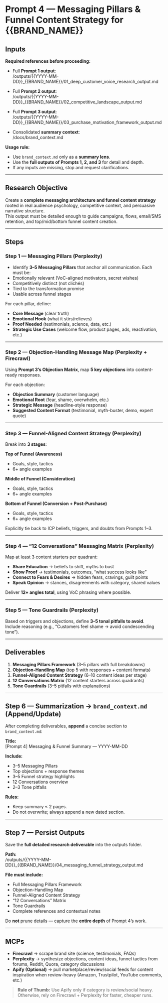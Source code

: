 # Prompt 4 — Messaging Pillars & Funnel Content Strategy for {{BRAND_NAME}}

## Inputs

**Required references before proceeding:**

- Full **Prompt 1 output**:  
/outputs/{{YYYY-MM-DD}}_{{BRAND_NAME}}/01_deep_customer_voice_research_output.md

- Full **Prompt 2 output**:  
/outputs/{{YYYY-MM-DD}}_{{BRAND_NAME}}/02_competitive_landscape_output.md

- Full **Prompt 3 output**:  
/outputs/{{YYYY-MM-DD}}_{{BRAND_NAME}}/03_purchase_motivation_framework_output.md

- Consolidated **summary context**:  
/docs/brand_context.md

**Usage rule:**
- Use `brand_context.md` only as a **summary lens**.  
- Use the **full outputs of Prompts 1, 2, and 3** for detail and depth.  
- If any inputs are missing, stop and request clarifications.

---

## Research Objective

Create a **complete messaging architecture and funnel content strategy** rooted in real audience psychology, competitive context, and persuasive narrative structure.  
This output must be detailed enough to guide campaigns, flows, email/SMS retention, and top/mid/bottom funnel content creation.

---

## Steps

### Step 1 — Messaging Pillars (Perplexity)
- Identify **3–5 Messaging Pillars** that anchor all communication. Each must be:
- Emotionally relevant (VoC-aligned motivators, secret wishes)  
- Competitively distinct (not clichés)  
- Tied to the transformation promise  
- Usable across funnel stages  

For each pillar, define:
- **Core Message** (clear truth)  
- **Emotional Hook** (what it stirs/relieves)  
- **Proof Needed** (testimonials, science, data, etc.)  
- **Strategic Use Cases** (welcome flow, product pages, ads, reactivation, etc.)

---

### Step 2 — Objection-Handling Message Map (Perplexity + Firecrawl)
Using **Prompt 3’s Objection Matrix**, map **5 key objections** into content-ready responses.  

For each objection:
- **Objection Summary** (customer language)  
- **Emotional Root** (fear, shame, overwhelm, etc.)  
- **Strategic Message** (headline-style response)  
- **Suggested Content Format** (testimonial, myth-buster, demo, expert quote)

---

### Step 3 — Funnel-Aligned Content Strategy (Perplexity)
Break into **3 stages**:  

**Top of Funnel (Awareness)**  
- Goals, style, tactics  
- 6+ angle examples  

**Middle of Funnel (Consideration)**  
- Goals, style, tactics  
- 6+ angle examples  

**Bottom of Funnel (Conversion + Post-Purchase)**  
- Goals, style, tactics  
- 6+ angle examples  

Explicitly tie back to ICP beliefs, triggers, and doubts from Prompts 1–3.

---

### Step 4 — “12 Conversations” Messaging Matrix (Perplexity)
Map at least 3 content starters per quadrant:  
- **Share Education** → beliefs to shift, myths to bust  
- **Show Proof** → testimonials, outcomes, “what success looks like”  
- **Connect to Fears & Desires** → hidden fears, cravings, guilt points  
- **Speak Opinion** → stances, disagreements with category, shared values  

Deliver **12+ angles total**, using VoC phrasing where possible.

---

### Step 5 — Tone Guardrails (Perplexity)
Based on triggers and objections, define **3–5 tonal pitfalls to avoid**.  
Include reasoning (e.g., “Customers feel shame → avoid condescending tone”).

---

## Deliverables
1. **Messaging Pillars Framework** (3–5 pillars with full breakdowns)  
2. **Objection-Handling Map** (top 5 with responses + content formats)  
3. **Funnel-Aligned Content Strategy** (6–10 content ideas per stage)  
4. **12 Conversations Matrix** (12 content starters across quadrants)  
5. **Tone Guardrails** (3–5 pitfalls with explanations)  

---

## Step 6 — Summarization → `brand_context.md` (Append/Update)
After completing deliverables, **append** a concise section to `brand_context.md`:  

**Title:**  
[Prompt 4] Messaging & Funnel Summary — YYYY-MM-DD

**Include:**  
- 3–5 Messaging Pillars  
- Top objections + response themes  
- 3–5 Funnel strategy highlights  
- 12 Conversations overview  
- 2–3 Tone pitfalls  

**Rules:**  
- Keep summary ≤ 2 pages.  
- Do not overwrite; always append a new dated section.  

---

## Step 7 — Persist Outputs
Save the **full detailed research deliverable** into the outputs folder.  

**Path:**  
/outputs/{{YYYY-MM-DD}}_{{BRAND_NAME}}/04_messaging_funnel_strategy_output.md

**File must include:**  
- Full Messaging Pillars Framework  
- Objection-Handling Map  
- Funnel-Aligned Content Strategy  
- “12 Conversations” Matrix  
- Tone Guardrails  
- Complete references and contextual notes  

Do **not** prune details — capture the **entire depth** of Prompt 4’s work.

---

## MCPs
- **Firecrawl** → scrape brand site (science, testimonials, FAQs)  
- **Perplexity** → synthesize objections, content ideas, funnel tactics from forums, Reddit, Quora, category discussions  
- **Apify (Optional)** → pull marketplace/review/social feeds for content inspiration when review-heavy (Amazon, Trustpilot, YouTube comments, etc.)  

> **Rule of Thumb:** Use Apify only if category is review/social heavy. Otherwise, rely on Firecrawl + Perplexity for faster, cheaper runs.